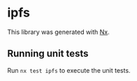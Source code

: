 # ipfs

This library was generated with [Nx](https://nx.dev).

## Running unit tests

Run `nx test ipfs` to execute the unit tests.
